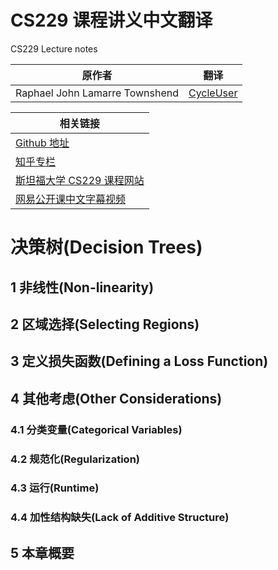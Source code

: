 # CS229 课程讲义中文翻译
CS229 Lecture notes

|原作者|翻译|
|---|---|
| Raphael John Lamarre Townshend|[CycleUser](https://www.zhihu.com/people/cycleuser/columns)|


|相关链接|
|---|
|[Github 地址](https://github.com/Kivy-CN/Stanford-CS-229-CN)|
|[知乎专栏](https://zhuanlan.zhihu.com/MachineLearn)|
|[斯坦福大学 CS229 课程网站](http://cs229.stanford.edu/)|
|[网易公开课中文字幕视频](http://open.163.com/movie/2008/1/M/C/M6SGF6VB4_M6SGHFBMC.html)|

# 决策树(Decision Trees)

## 1 非线性(Non-linearity)

## 2 区域选择(Selecting Regions)

## 3 定义损失函数(Defining a Loss Function)

## 4 其他考虑(Other Considerations)

### 4.1 分类变量(Categorical Variables)

### 4.2 规范化(Regularization)

### 4.3 运行(Runtime)

### 4.4 加性结构缺失(Lack of Additive Structure)

## 5 本章概要